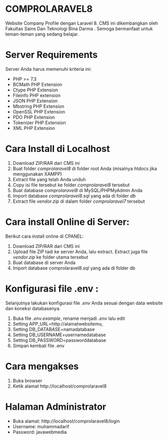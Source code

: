 # COMPROLARAVEL8
 Website Company Profile dengan Laravel 8. CMS ini dikembangkan oleh Fakultas Sains Dan Teknologi Bina Darma . 
 Semoga bermanfaat untuk teman-teman yang sedang belajar. 
 # Server Requirements
 Server Anda harus memenuhi kriteria ini:
- PHP >= 7.3
- BCMath PHP Extension
- Ctype PHP Extension
- Fileinfo PHP extension
- JSON PHP Extension
- Mbstring PHP Extension
- OpenSSL PHP Extension
- PDO PHP Extension
- Tokenizer PHP Extension
- XML PHP Extension
 
 # Cara Install di Localhost
 1. Download ZIP/RAR dari CMS ini
 2. Buat folder *comprolaravel8* di folder root Anda (misalnya *htdocs* jika menggunakan XAMPP)
 3. Extract file yang telah Anda unduh
 4. Copy isi file tersebut ke folder *comprolaravel8* tersebut
 5. Buat database *comprolaravel8* di MySQL/PHPMyAdmin Anda
 6. Import database *comprolaravel8.sql* yang ada di folder *db*
 7. Extract file *vendor.zip* di dalam folder *comprolaravel7* tersebut
 
# Cara install Online di Server:
Berikut cara install online di CPANEL:
1. Download ZIP/RAR dari CMS ini
2. Upload file ZIP tadi ke server Anda, lalu extract. Extract juga file *vendor.zip* ke folder utama tersebut
3. Buat database di server Anda
4. Import database comprolaravel8.sql yang ada di folder db

# Konfigurasi file .env :
Selanjutnya lakukan konfigurasi file *.env* Anda sesuai dengan data website dan koneksi databasenya.
1. Buka file *.env.example*, rename menjadi *.env* lalu edit
2. Setting APP_URL=http://alamatwebsitemu,
3. Setting DB_DATABASE=namadatabase
4. Setting DB_USERNAME=usernamedatabase
5. Setting DB_PASSWORD=passworddatabase
6. Simpan kembali file .env

# Cara mengakses
 1. Buka browser
 2. Ketik alamat http://localhost/comprolaravel8
 
 # Halaman Administrator
 - Buka alamat: http://localhost/comprolaravel8/login
 - Username: muhammadarif
 - Password: javawebmedia
